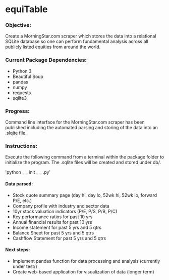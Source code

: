 # equiTable


### Objective:
Create a MorningStar.com scraper which stores the data into a relational SQLite database so one can perform fundamental analysis across all publicly listed equities from around the world.


### Current Package Dependencies:
- Python 3
- Beautiful Soup
- pandas
- numpy
- requests
- sqlite3


### Progress:
Command line interface for the MorningStar.com scraper has been published including the automated parsing and storing of the data into an .slqite file.


### Instructions:
Execute the following command from a terminal within the package folder to initialize the program. The .sqlite files will be created and stored under db/.

'python _ _ init _ _ .py'


#### Data parsed:
- Stock quote summary page (day hi, day lo, 52wk hi, 52wk lo, forward P/E, etc.)
- Company profile with industry and sector data
- 10yr stock valuation indicators (P/E, P/S, P/B, P/C)
- Key performance ratios for past 10 yrs
- Annual financial results for past 10 yrs
- Income statement for past 5 yrs and 5 qtrs
- Balance Sheet for past 5 yrs and 5 qtrs
- Cashflow Statement for past 5 yrs and 5 qtrs


#### Next steps:
- Implement pandas function for data processing and analysis (currently under test/)
- Create web-based application for visualization of data (longer term)

